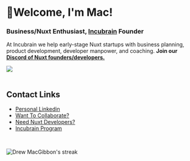 <h1>👋Welcome, I'm Mac! </h1>

### Business/Nuxt Enthusiast, [Incubrain](https://www.incubrain.org/) Founder
At Incubrain we help early-stage Nuxt startups with business planning, product development, developer manpower, and coaching.
**Join our [Discord of Nuxt founders/developers.](https://discord.gg/zSGHvNZXAa)**

<div align="left">
  <a href="https://skillicons.dev">
    <img src="https://skillicons.dev/icons?i=github,css,html,tailwindcss,js,ts,sass,vue,nuxtjs,supabase,postgres,vite&perline=7" /><br/><br/>
  </a>
</div>

## Contact Links

- [Personal Linkedin](https://www.linkedin.com/in/drew-macgibbon/)
- [Want To Collaborate?](https://www.incubrain.org/contact-collaborate)
- [Need Nuxt Developers?](https://www.incubrain.org/contact-hire-us)
- [Incubrain Program](https://www.incubrain.org/contact-incubation)

&nbsp;&nbsp;
<div align="left">
  <p>
        <img title="🔥 Get streak stats for your profile at git.io/streak-stats" alt="Drew MacGibbon's streak" src="https://streak-stats.demolab.com/?user=Drew-Macgibbon" />
  </p>
</div>

&nbsp;&nbsp;
&nbsp;&nbsp;

